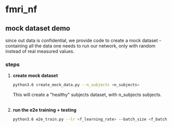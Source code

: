 # fmri_nf

## mock dataset demo

since out data is confidential, we provide code to create a mock dataset - containing all the data one needs to run our network, only with random instead of real measured values.

### steps

1. **create mock dataset**
	```bash
	python3.6 create_mock_data.py --n_subjects <n_subjects>
	```
	This will create a "healthy" subjects dataset, with n_subjects subjects.
	<br>
	<br>
	
2. **run the e2e training + testing**
	```bash
	python3.6 e2e_train.py --lr <f_learning_rate> --batch_size <f_batch_size> --epochs <f_epochs> --classification_epochs <classification_epochs> --	classifier_lr <classifier_learning_rate> --classifier_batch_size <classifier_batch_size> --type healthy
	```
